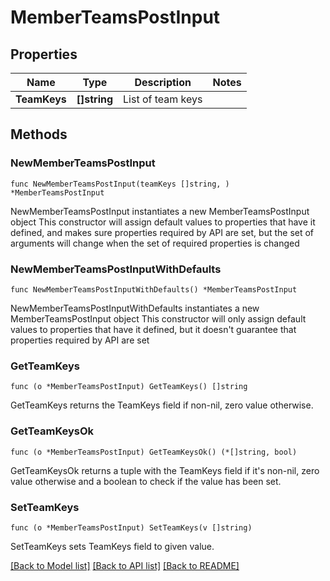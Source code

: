 # MemberTeamsPostInput

## Properties

Name | Type | Description | Notes
------------ | ------------- | ------------- | -------------
**TeamKeys** | **[]string** | List of team keys | 

## Methods

### NewMemberTeamsPostInput

`func NewMemberTeamsPostInput(teamKeys []string, ) *MemberTeamsPostInput`

NewMemberTeamsPostInput instantiates a new MemberTeamsPostInput object
This constructor will assign default values to properties that have it defined,
and makes sure properties required by API are set, but the set of arguments
will change when the set of required properties is changed

### NewMemberTeamsPostInputWithDefaults

`func NewMemberTeamsPostInputWithDefaults() *MemberTeamsPostInput`

NewMemberTeamsPostInputWithDefaults instantiates a new MemberTeamsPostInput object
This constructor will only assign default values to properties that have it defined,
but it doesn't guarantee that properties required by API are set

### GetTeamKeys

`func (o *MemberTeamsPostInput) GetTeamKeys() []string`

GetTeamKeys returns the TeamKeys field if non-nil, zero value otherwise.

### GetTeamKeysOk

`func (o *MemberTeamsPostInput) GetTeamKeysOk() (*[]string, bool)`

GetTeamKeysOk returns a tuple with the TeamKeys field if it's non-nil, zero value otherwise
and a boolean to check if the value has been set.

### SetTeamKeys

`func (o *MemberTeamsPostInput) SetTeamKeys(v []string)`

SetTeamKeys sets TeamKeys field to given value.



[[Back to Model list]](../README.md#documentation-for-models) [[Back to API list]](../README.md#documentation-for-api-endpoints) [[Back to README]](../README.md)


